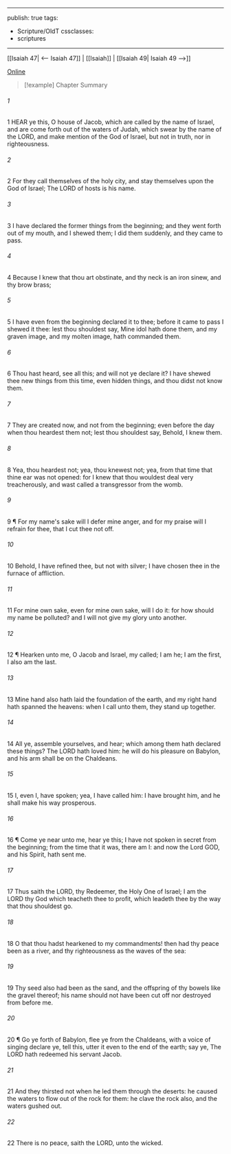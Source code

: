 

---
publish: true
tags:
  - Scripture/OldT
cssclasses:
  - scriptures
---
[[Isaiah 47| <-- Isaiah 47]] | [[Isaiah]] | [[Isaiah 49| Isaiah 49 -->]]

[Online](https://churchofjesuschrist.org/study/scriptures/ot/isa/48?lang=eng)

>[!example] Chapter Summary
>
###### 1
1 HEAR ye this, O house of Jacob, which are called by the name of Israel, and are come forth out of the waters of Judah, which swear by the name of the LORD, and make mention of the God of Israel, but not in truth, nor in righteousness.
###### 2
2 For they call themselves of the holy city, and stay themselves upon the God of Israel; The LORD of hosts is his name.
###### 3
3 I have declared the former things from the beginning; and they went forth out of my mouth, and I shewed them; I did them suddenly, and they came to pass.
###### 4
4 Because I knew that thou art obstinate, and thy neck is an iron sinew, and thy brow brass;
###### 5
5 I have even from the beginning declared it to thee; before it came to pass I shewed it thee: lest thou shouldest say, Mine idol hath done them, and my graven image, and my molten image, hath commanded them.
###### 6
6 Thou hast heard, see all this; and will not ye declare it?  I have shewed thee new things from this time, even hidden things, and thou didst not know them.
###### 7
7 They are created now, and not from the beginning; even before the day when thou heardest them not; lest thou shouldest say, Behold, I knew them.
###### 8
8 Yea, thou heardest not; yea, thou knewest not; yea, from that time that thine ear was not opened: for I knew that thou wouldest deal very treacherously, and wast called a transgressor from the womb.
###### 9
9 ¶ For my name's sake will I defer mine anger, and for my praise will I refrain for thee, that I cut thee not off.
###### 10
10 Behold, I have refined thee, but not with silver; I have chosen thee in the furnace of affliction.
###### 11
11 For mine own sake, even for mine own sake, will I do it: for how should my name be polluted?  and I will not give my glory unto another.
###### 12
12 ¶ Hearken unto me, O Jacob and Israel, my called; I am he; I am the first, I also am the last.
###### 13
13 Mine hand also hath laid the foundation of the earth, and my right hand hath spanned the heavens: when I call unto them, they stand up together.
###### 14
14 All ye, assemble yourselves, and hear; which among them hath declared these things?  The LORD hath loved him: he will do his pleasure on Babylon, and his arm shall be on the Chaldeans.
###### 15
15 I, even I, have spoken; yea, I have called him: I have brought him, and he shall make his way prosperous.
###### 16
16 ¶ Come ye near unto me, hear ye this; I have not spoken in secret from the beginning; from the time that it was, there am I: and now the Lord GOD, and his Spirit, hath sent me.
###### 17
17 Thus saith the LORD, thy Redeemer, the Holy One of Israel; I am the LORD thy God which teacheth thee to profit, which leadeth thee by the way that thou shouldest go.
###### 18
18 O that thou hadst hearkened to my commandments!  then had thy peace been as a river, and thy righteousness as the waves of the sea:
###### 19
19 Thy seed also had been as the sand, and the offspring of thy bowels like the gravel thereof; his name should not have been cut off nor destroyed from before me.
###### 20
20 ¶ Go ye forth of Babylon, flee ye from the Chaldeans, with a voice of singing declare ye, tell this, utter it even to the end of the earth; say ye, The LORD hath redeemed his servant Jacob.
###### 21
21 And they thirsted not when he led them through the deserts: he caused the waters to flow out of the rock for them: he clave the rock also, and the waters gushed out.
###### 22
22 There is no peace, saith the LORD, unto the wicked.




